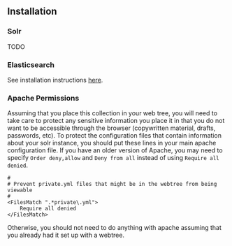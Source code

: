 ## Installation

### Solr

TODO

### Elasticsearch

See installation instructions [here](https://github.com/CDRH/cdrh_dev_docs/blob/update_elasticsearch_documentation/publishing/2_basic_requirements.md#downloading-elasticsearch).

### Apache Permissions

Assuming that you place this collection in your web tree, you will need to take care to protect any sensitive information you place it in that you do not want to be accessible through the browser (copywritten material, drafts, passwords, etc).  To protect the configuration files that contain information about your solr instance, you should put these lines in your main apache configuration file.  If you have an older version of Apache, you may need to specify `Order deny,allow` and `Deny from all` instead of using `Require all denied`.
```
#
# Prevent private.yml files that might be in the webtree from being viewable
#
<FilesMatch ".*private\.yml">
    Require all denied
</FilesMatch>
```
Otherwise, you should not need to do anything with apache assuming that you already had it set up with a webtree.
